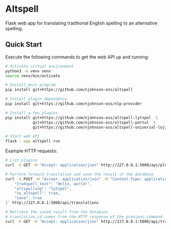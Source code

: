 # Altspell

Flask web app for translating traditional English spelling to an alternative spelling.

## Quick Start

Execute the following commands to get the web API up and running:

```sh
# Activate virtual environment
python3 -m venv venv
source venv/bin/activate

# Install main program
pip install git+https://github.com/njohnson-oss/altspell

# Install plugin dependency
pip install git+https://github.com/njohnson-oss/nlp-provider

# Install a few plugins
pip install git+https://github.com/njohnson-oss/altspell-lytspel  \
            git+https://github.com/njohnson-oss/altspell-portul  \
            git+https://github.com/njohnson-oss/altspell-universal-lojikl-inglish

# Start web API
flask --app altspell run
```

Example HTTP requests:

```sh
# List plugins
curl -X GET -H "Accept: application/json" http://127.0.0.1:5000/api/plugins

# Perform forward translation and save the result in the database
curl -X POST -H "Accept: application/json" -H "Content-Type: application/json" -d  '{
    "tradspell_text": "Hello, world!",
    "altspelling": "lytspel",
    "to_altspell": true,
    "save": true
}' http://127.0.0.1:5000/api/translations

# Retrieve the saved result from the database
# translation_id comes from the HTTP response of the previous command
curl -X GET -H "Accept: application/json" http://127.0.0.1:5000/api/translations/{translation_id}
```

